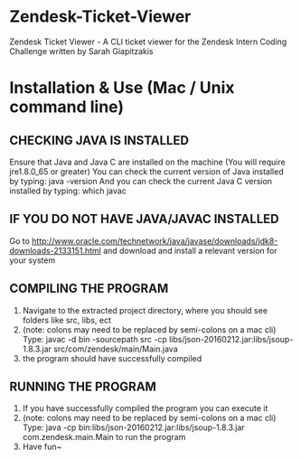 # Zendesk-Ticket-Viewer
Zendesk Ticket Viewer - A CLI ticket viewer for the Zendesk Intern Coding Challenge
written by Sarah Giapitzakis

# Installation & Use (Mac / Unix command line)

## CHECKING JAVA IS INSTALLED
Ensure that Java and Java C are installed on the machine
(You will require jre1.8.0_65 or greater)
You can check the current version of Java installed by typing:
java -version 
And you can check the current Java C version installed by typing:
which javac

## IF YOU DO NOT HAVE JAVA/JAVAC INSTALLED
Go to http://www.oracle.com/technetwork/java/javase/downloads/jdk8-downloads-2133151.html
and download and install a relevant version for your system

## COMPILING THE PROGRAM 
1) Navigate to the extracted project directory, where you should see folders like src, libs, ect
2) (note: colons may need to be replaced by semi-colons on a mac cli) Type:
javac -d bin -sourcepath src -cp libs/json-20160212.jar:libs/jsoup-1.8.3.jar src/com/zendesk/main/Main.java
3) the program should have successfully compiled

## RUNNING THE PROGRAM
1) If you have successfully compiled the program you can execute it
2) (note: colons may need to be replaced by semi-colons on a mac cli) Type: 
java -cp bin:libs/json-20160212.jar:libs/jsoup-1.8.3.jar com.zendesk.main.Main to run the program
3) Have fun~